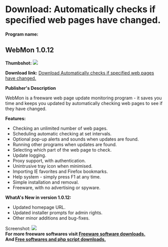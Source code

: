 # Download: Automatically checks if specified web pages have changed.

**Program name:**

## WebMon 1.0.12

  
**Thumbshot:** ![](http://www.freewarefiles.com/screenshot/webmon_md.jpg)   
  
**Download link:** [Download Automatically checks if specified web pages have changed.](http://freesoftwares.boysofts.com/WebMon_program_77400.html)  
  


**Publisher's Description**  
  


WebMon is a freeware web page update monitoring program - it saves you time and keeps you updated by automatically checking web pages to see if they have changed. 

**Features:**

  * Checking an unlimited number of web pages. 
  * Scheduling automatic checking at set intervals. 
  * Optional pop-up alerts and sounds when updates are found. 
  * Running other programs when updates are found. 
  * Selecting which part of the web page to check. 
  * Update logging. 
  * Proxy support, with authentication. 
  * Unintrusive tray icon when minimised. 
  * Importing IE favorites and Firefox bookmarks. 
  * Help system - simply press F1 at any time. 
  * Simple installation and removal. 
  * Freeware, with no advertising or spyware. 

**WhatA's New in version 1.0.12:**

  * Updated homepage URL. 
  * Updated installer prompts for admin rights. 
  * Other minor additions and bug-fixes. 

  
  
Screenshot: ![](http://www.freewarefiles.com/screenshot/webmon.jpg)   
**For more freeware softwares visit [Freeware software downloads.](http://freesoftwares.boysofts.com/)**   
**And [Free softwares and php script downloads.](http://www.boysofts.com/)**
